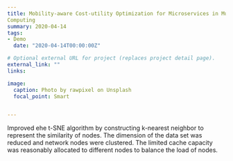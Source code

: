 ```yaml
---
title: Mobility-aware Cost-utility Optimization for Microservices in Multi-cell Mobile Edge
Computing
summary: 2020-04-14
tags:
- Demo
  date: "2020-04-14T00:00:00Z"

# Optional external URL for project (replaces project detail page).
external_link: ""
links:

image:
  caption: Photo by rawpixel on Unsplash
  focal_point: Smart


---
```


Improved ehe t-SNE algorithm by constructing k-nearest neighbor to represent the similarity of nodes. The dimension of the data set was reduced and network nodes were clustered. The limited cache capacity was reasonably allocated to different nodes to balance the load of nodes.

